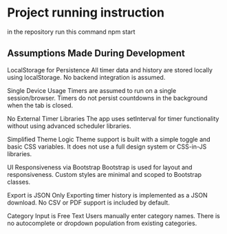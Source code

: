 # Project running instruction
in the repository run this command
 npm start

## Assumptions Made During Development
LocalStorage for Persistence
All timer data and history are stored locally using localStorage. No backend integration is assumed.

Single Device Usage
Timers are assumed to run on a single session/browser. Timers do not persist countdowns in the background when the tab is closed.

No External Timer Libraries
The app uses setInterval for timer functionality without using advanced scheduler libraries.

Simplified Theme Logic
Theme support is built with a simple toggle and basic CSS variables. It does not use a full design system or CSS-in-JS libraries.

UI Responsiveness via Bootstrap
Bootstrap is used for layout and responsiveness. Custom styles are minimal and scoped to Bootstrap classes.

Export is JSON Only
Exporting timer history is implemented as a JSON download. No CSV or PDF support is included by default.

Category Input is Free Text
Users manually enter category names. There is no autocomplete or dropdown population from existing categories.
